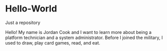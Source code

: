 # Hello-World
Just a repository

Hello! My name is Jordan Cook and I want to learn more about being a platform technician and a system administrator. Before I joined the military, I used to draw, play card games, read, and eat. 
